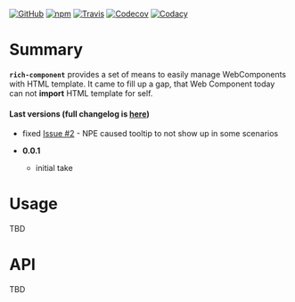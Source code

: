 [![GitHub](https://img.shields.io/github/license/gullerya/rich-component.svg)](https://github.com/gullerya/rich-component)
[![npm](https://img.shields.io/npm/v/@gullerya/rich-component.svg?label=npm%20@gullerya/rich-component)](https://www.npmjs.com/package/rich-component)
[![Travis](https://travis-ci.org/gullerya/rich-component.svg?branch=master)](https://travis-ci.org/gullerya/rich-component)
[![Codecov](https://img.shields.io/codecov/c/github/gullerya/rich-component/master.svg)](https://codecov.io/gh/gullerya/rich-component/branch/master)
[![Codacy](https://img.shields.io/codacy/grade/b65fedb3a16b4873b6448b9cc3f5b2ac.svg?logo=codacy)](https://www.codacy.com/app/gullerya/rich-component)

# Summary

__`rich-component`__ provides a set of means to easily manage WebComponents with HTML template.
It came to fill up a gap, that Web Component today can not __import__ HTML template for self.

#### Last versions (full changelog is [here](./docs/changelog.md))
  * fixed [Issue #2](https://github.com/gullerya/tooltip/issues/2) - NPE caused tooltip to not show up in some scenarios

* __0.0.1__
  * initial take

# Usage

TBD

# API

TBD